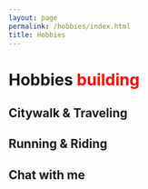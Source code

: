 ```yaml
---
layout: page
permalink: /hobbies/index.html
title: Hobbies
---
```


# Hobbies **<font color='red'> building </font>**

## Citywalk & Traveling


## Running & Riding


## Chat with me


